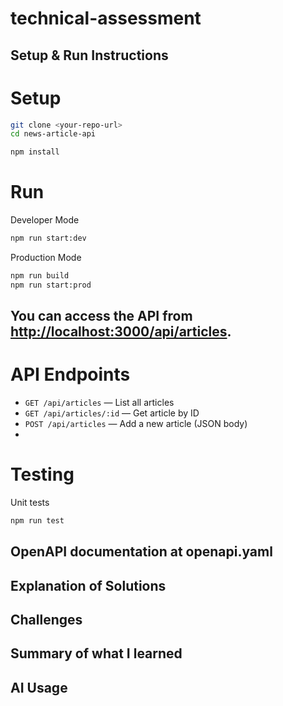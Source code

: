 # technical-assessment

Setup & Run Instructions
-
# Setup
```bash
git clone <your-repo-url>
cd news-article-api

npm install
```

# Run
Developer Mode
```bash
npm run start:dev
```
Production Mode
```bash
npm run build
npm run start:prod
```

You can access the API from [http://localhost:3000/api/articles](http://localhost:3000/api/articles).
-

# API Endpoints

- `GET /api/articles` — List all articles
- `GET /api/articles/:id` — Get article by ID
- `POST /api/articles` — Add a new article (JSON body)
-

# Testing

Unit tests
```bash
npm run test
```

OpenAPI documentation at openapi.yaml
-
Explanation of Solutions
-

Challenges
-

Summary of what I learned
-

AI Usage
-
